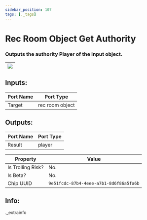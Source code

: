 ```yaml
---
sidebar_position: 107
tags: [._tags]
---
```


# Rec Room Object Get Authority


### Outputs the authority Player of the input object.

| ![](https://images-ext-2.discordapp.net/external/MPmIaQzlEPmgGWlgi-WxBBXt0Bjv_zWPkg1y1f_sy3s/https/www.recroomcircuits.com/image/circuit/absolute-value?width=206&height=108) |
|-----|

## Inputs:
| Port Name | Port Type |
|-----------|-----------|
| Target | rec room object |

## Outputs:
| Port Name | Port Type |
|-----------|-----------|
| Result | player | 

| Property  | Value |
|-------------------|-----------|
| Is Trolling Risk? | No. |
| Is Beta? | No. |
| Chip UUID | `9e51fcdc-87b4-4eee-a7b1-8d6f86a5fa6b` |

## Info:
._extrainfo